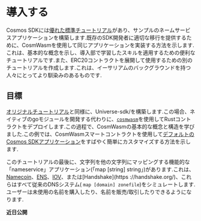 # 導入する

Cosmos SDKには[優れた標準チュートリアル](https://tutorials.cosmos.network/nameservice/tutorial/00-intro.html)があり、サンプルのネームサービスアプリケーションを構築します.既存のSDK開発者に適切な移行を提供するために、CosmWasmを使用して同じアプリケーションを実装する方法を示します.これは、基本的な概念を示し、導入部で学習したスキルを適用するための便利なチュートリアルです.また、ERC20コントラクトを展開して使用するための別のチュートリアルを作成します.これは、イーサリアムのバックグラウンドを持つ人々にとってより馴染みのあるものです.

## 目標

[オリジナルチュートリアル](https://tutorials.cosmos.network/nameservice/tutorial/00-intro.html)と同様に、Universe-sdk/を構築します.この場合、ネイティブのgoモジュールを開発する代わりに、[`cosmwasm`](https://github.com/CosmWasm/cosmwasm)を使用してRustコントラクトをデプロイします.この過程で、CosmWasmの基本的な概念と構造を学びました.この例では、CosmWasmスマートコントラクトを使用して[デフォルトのCosmos SDKアプリケーション](https://github.com/CosmWasm/wasmd)をすばやく簡単にカスタマイズする方法を示します.

このチュートリアルの最後に、文字列を他の文字列にマッピングする機能的な「nameservice」アプリケーション(「map [string] string」)があります.これは、[Namecoin](https://namecoin.org/)、[ENS](https://ens.domains/)、[IOV](https://iov.one)、または[Handshake](https ://handshake.org/)、これらはすべて従来のDNSシステム( `map [domain] zonefile`)をシミュレートします.ユーザーは未使用の名前を購入したり、名前を販売/取引したりできるようになります.

**近日公開**
